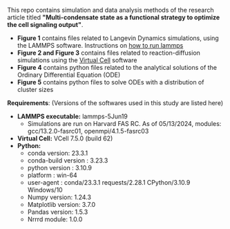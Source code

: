 This repo contains simulation and data analysis methods of the research article titled **"Multi-condensate state as a functional strategy to optimize the cell signaling output"**.
*  __Figure 1__ contains files related to Langevin Dynamics simulations, using the LAMMPS software. Instructions on [how to run lammps](https://docs.lammps.org/Run_head.html)
*  __Figure 2 and Figure 3__ contains files related to reaction-diffusion simulations using the [Virtual Cell](https://vcell.org/support) software
*  __Figure 4__ contains python files related to the analytical solutions of the Ordinary Differential Equation (ODE)
*  __Figure 5__ contains python files to solve ODEs with a distribution of cluster sizes

__Requirements__:
(Versions of the softwares used in this study are listed here)
* __LAMMPS executable:__ lammps-5Jun19
    * Simulations are run on Harvard FAS RC. As of 05/13/2024, modules: gcc/13.2.0-fasrc01,  openmpi/4.1.5-fasrc03
* __Virtual Cell:__ VCell 7.5.0 (build 62)
* __Python:__
    * conda version: 23.3.1
    * conda-build version : 3.23.3
    * python version : 3.10.9
    * platform : win-64
    * user-agent : conda/23.3.1 requests/2.28.1 CPython/3.10.9 Windows/10 
    * Numpy version: 1.24.3
    * Matplotlib version: 3.7.0
    * Pandas version: 1.5.3
    * Nrrrd module: 1.0.0
